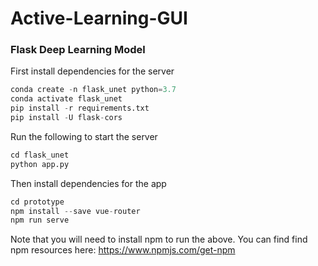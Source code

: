 # Active-Learning-GUI

### Flask Deep Learning Model

First install dependencies for the server

```python
conda create -n flask_unet python=3.7
conda activate flask_unet
pip install -r requirements.txt 
pip install -U flask-cors
```

Run the following to start the server
```python
cd flask_unet
python app.py
```


Then install dependencies for the app
```python
cd prototype
npm install --save vue-router
npm run serve
```

Note that you will need to install npm to run the above. You can find find npm resources here: https://www.npmjs.com/get-npm
